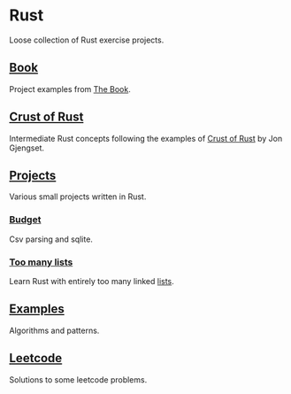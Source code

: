 # Rust
Loose collection of Rust exercise projects. 


## [Book](./book)
Project examples from [The Book](https://doc.rust-lang.org/book/).

## [Crust of Rust](./crust-of-rust/)
Intermediate Rust concepts following the examples of [Crust of Rust](https://www.youtube.com/playlist?list=PLqbS7AVVErFiWDOAVrPt7aYmnuuOLYvOa) by Jon Gjengset.

## [Projects](./projects)
Various small projects written in Rust.

### [Budget](./projects/budget)
Csv parsing and sqlite.

### [Too many lists](./projects/too_many_lists)
Learn Rust with entirely too many linked [lists](https://rust-unofficial.github.io/too-many-lists/index.html).

## [Examples](./examples)
Algorithms and patterns.

## [Leetcode](./leetcode)
Solutions to some leetcode problems.
